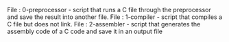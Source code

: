 File : 0-preprocessor - script that runs a C file through the preprocessor and save the result into another file.
File : 1-compiler - script that compiles a C file but does not link.
File : 2-assembler - script that generates the assembly code of a C code and save it in an output file

